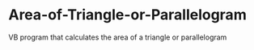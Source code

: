 # Area-of-Triangle-or-Parallelogram
VB program that calculates the area of a triangle or parallelogram
